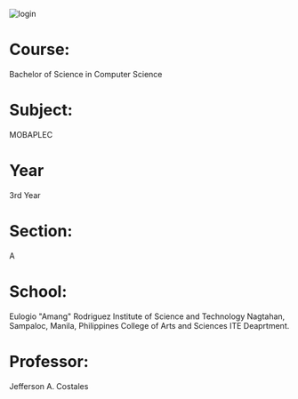 ![login](https://user-images.githubusercontent.com/81355022/179338905-5f37cd83-5abd-408a-ac3b-78387a191abe.jpg)










# Course:
Bachelor of Science in Computer Science
# Subject:
MOBAPLEC
# Year
3rd Year
# Section:
A
# School:
 Eulogio "Amang" Rodriguez Institute of Science and Technology
 Nagtahan, Sampaloc, Manila, Philippines
 College of Arts and Sciences
 ITE Deaprtment.
 # Professor:
 Jefferson A. Costales



 
 
 
 
 

